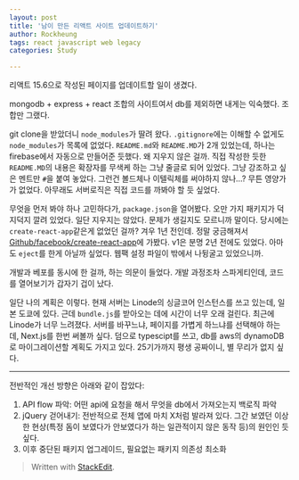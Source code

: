 ```yaml
---
layout: post
title: '남이 만든 리액트 사이트 업데이트하기'
author: Rockheung
tags: react javascript web legacy
categories: Study

---
```

리액트 15.6으로 작성된 페이지를 업데이트할 일이 생겼다.

mongodb + express + react 조합의 사이트여서 db를 제외하면 내게는 익숙했다. 조합만 그랬다.

git clone을 받았더니 `node_modules`가 딸려 왔다. `.gitignore`에는 이해할 수 없게도 `node_modules`가 목록에 없었다. `README.md`와 `README.MD`가 2개 있었는데, 하나는 firebase에서 자동으로 만들어준 듯했다. 왜 지우지 않은 걸까. 직접 작성한 듯한 `README.MD`의 내용은 확장자를 무색케 하는 그냥 줄글로 되어 있었다. 그냥 강조하고 싶은 멘트만 `#`을 붙여 놓았다. 그런건 볼드체나 이텔릭체를 써야하지 않나...? 무튼 영양가가 없었다. 아무래도 서버로직은 직접 코드를 까봐야 할 듯 싶었다.

무엇을 먼저 봐야 하나 고민하다가, `package.json`을 열어봤다. 오만 가지 패키지가 덕지덕지 깔려 있었다. 일단 지우지는 않았다. 문제가 생길지도 모르니까 말이다. 당시에는 `create-react-app`같은게 없었던 걸까? 겨우 1년 전인데. 정말 궁금해져서 [Github/facebook/create-react-app](https://github.com/facebook/create-react-app)에 가봤다. v1은 분명 2년 전에도 있었다. 아마도 `eject`를 한게 아닐까 싶었다. 웹팩 설정 파일이 밖에서 나뒹굴고 있었으니까. 

개발과 베포를 동시에 한 걸까, 하는 의문이 들었다. 개발 과정조차 스파게티인데, 코드를 열어보기가 갑자기 겁이 났다. 

일단 나의 계획은 이렇다. 현재 서버는 Linode의 싱글코어 인스턴스를 쓰고 있는데, 일본 도쿄에 있다. 근데 `bundle.js`를 받아오는 데에 시간이 너무 오래 걸린다. 최근에 Linode가 너무 느려졌다. 서버를 바꾸느냐, 페이지를 가볍게 하느냐를 선택해야 하는데, Next.js를 한번 써볼까 싶다. 덤으로 typescipt를 쓰고, db를 aws의 dynamoDB로 마이그레이션할 계획도 가지고 있다. 25기가까지 평생 공짜이니, 별 무리가 없지 싶다. 

-----------------------------

전반적인 개선 방향은 아래와 같이 잡았다:

1. API flow 파악: 어떤 api에 요청을 해서 무엇을 db에서 가져오는지 백로직 파악
2. jQuery 걷어내기: 전반적으로 전체 앱에 마치 X처럼 발라져 있다. 그간 보였던 이상한 현상(특정 돔이 보였다가 안보였다가 하는 일관적이지 않은 동작 등)의 원인인 듯 싶다.
3. 이후 중단된 패키지 업그레이드, 필요없는 패키지 의존성 최소화


> Written with [StackEdit](https://stackedit.io/).



